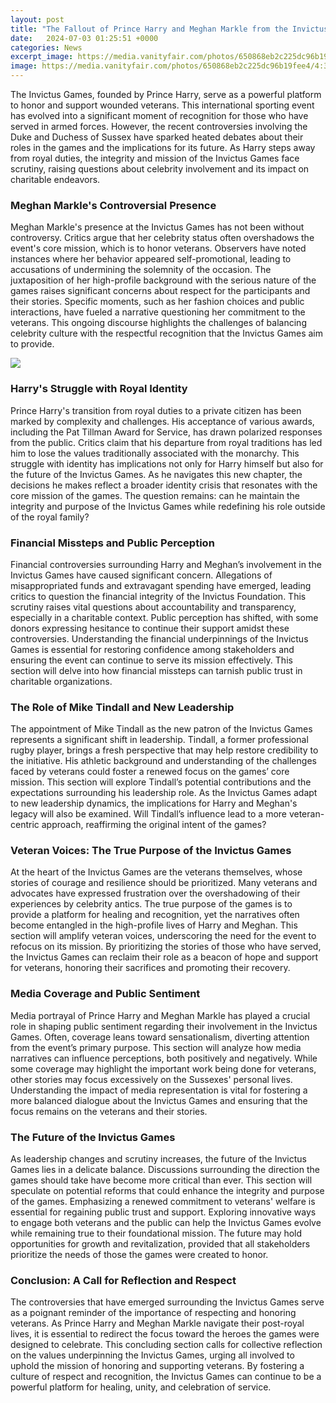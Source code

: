 ```yaml
---
layout: post
title: "The Fallout of Prince Harry and Meghan Markle from the Invictus Games"
date:   2024-07-03 01:25:51 +0000
categories: News
excerpt_image: https://media.vanityfair.com/photos/650868eb2c225dc96b19fee4/4:3/w_2560%2Cc_limit/Meghan-Harry.jpg
image: https://media.vanityfair.com/photos/650868eb2c225dc96b19fee4/4:3/w_2560%2Cc_limit/Meghan-Harry.jpg
---
```


The Invictus Games, founded by Prince Harry, serve as a powerful platform to honor and support wounded veterans. This international sporting event has evolved into a significant moment of recognition for those who have served in armed forces. However, the recent controversies involving the Duke and Duchess of Sussex have sparked heated debates about their roles in the games and the implications for its future. As Harry steps away from royal duties, the integrity and mission of the Invictus Games face scrutiny, raising questions about celebrity involvement and its impact on charitable endeavors.
### Meghan Markle's Controversial Presence
Meghan Markle's presence at the Invictus Games has not been without controversy. Critics argue that her celebrity status often overshadows the event's core mission, which is to honor veterans. Observers have noted instances where her behavior appeared self-promotional, leading to accusations of undermining the solemnity of the occasion. The juxtaposition of her high-profile background with the serious nature of the games raises significant concerns about respect for the participants and their stories. Specific moments, such as her fashion choices and public interactions, have fueled a narrative questioning her commitment to the veterans. This ongoing discourse highlights the challenges of balancing celebrity culture with the respectful recognition that the Invictus Games aim to provide.

![](https://media.vanityfair.com/photos/650868eb2c225dc96b19fee4/4:3/w_2560%2Cc_limit/Meghan-Harry.jpg)
### Harry's Struggle with Royal Identity
Prince Harry's transition from royal duties to a private citizen has been marked by complexity and challenges. His acceptance of various awards, including the Pat Tillman Award for Service, has drawn polarized responses from the public. Critics claim that his departure from royal traditions has led him to lose the values traditionally associated with the monarchy. This struggle with identity has implications not only for Harry himself but also for the future of the Invictus Games. As he navigates this new chapter, the decisions he makes reflect a broader identity crisis that resonates with the core mission of the games. The question remains: can he maintain the integrity and purpose of the Invictus Games while redefining his role outside of the royal family?
### Financial Missteps and Public Perception
Financial controversies surrounding Harry and Meghan’s involvement in the Invictus Games have caused significant concern. Allegations of misappropriated funds and extravagant spending have emerged, leading critics to question the financial integrity of the Invictus Foundation. This scrutiny raises vital questions about accountability and transparency, especially in a charitable context. Public perception has shifted, with some donors expressing hesitance to continue their support amidst these controversies. Understanding the financial underpinnings of the Invictus Games is essential for restoring confidence among stakeholders and ensuring the event can continue to serve its mission effectively. This section will delve into how financial missteps can tarnish public trust in charitable organizations.
### The Role of Mike Tindall and New Leadership
The appointment of Mike Tindall as the new patron of the Invictus Games represents a significant shift in leadership. Tindall, a former professional rugby player, brings a fresh perspective that may help restore credibility to the initiative. His athletic background and understanding of the challenges faced by veterans could foster a renewed focus on the games’ core mission. This section will explore Tindall’s potential contributions and the expectations surrounding his leadership role. As the Invictus Games adapt to new leadership dynamics, the implications for Harry and Meghan's legacy will also be examined. Will Tindall’s influence lead to a more veteran-centric approach, reaffirming the original intent of the games?
### Veteran Voices: The True Purpose of the Invictus Games
At the heart of the Invictus Games are the veterans themselves, whose stories of courage and resilience should be prioritized. Many veterans and advocates have expressed frustration over the overshadowing of their experiences by celebrity antics. The true purpose of the games is to provide a platform for healing and recognition, yet the narratives often become entangled in the high-profile lives of Harry and Meghan. This section will amplify veteran voices, underscoring the need for the event to refocus on its mission. By prioritizing the stories of those who have served, the Invictus Games can reclaim their role as a beacon of hope and support for veterans, honoring their sacrifices and promoting their recovery.
### Media Coverage and Public Sentiment
Media portrayal of Prince Harry and Meghan Markle has played a crucial role in shaping public sentiment regarding their involvement in the Invictus Games. Often, coverage leans toward sensationalism, diverting attention from the event’s primary purpose. This section will analyze how media narratives can influence perceptions, both positively and negatively. While some coverage may highlight the important work being done for veterans, other stories may focus excessively on the Sussexes' personal lives. Understanding the impact of media representation is vital for fostering a more balanced dialogue about the Invictus Games and ensuring that the focus remains on the veterans and their stories.
### The Future of the Invictus Games
As leadership changes and scrutiny increases, the future of the Invictus Games lies in a delicate balance. Discussions surrounding the direction the games should take have become more critical than ever. This section will speculate on potential reforms that could enhance the integrity and purpose of the games. Emphasizing a renewed commitment to veterans' welfare is essential for regaining public trust and support. Exploring innovative ways to engage both veterans and the public can help the Invictus Games evolve while remaining true to their foundational mission. The future may hold opportunities for growth and revitalization, provided that all stakeholders prioritize the needs of those the games were created to honor.
### Conclusion: A Call for Reflection and Respect
The controversies that have emerged surrounding the Invictus Games serve as a poignant reminder of the importance of respecting and honoring veterans. As Prince Harry and Meghan Markle navigate their post-royal lives, it is essential to redirect the focus toward the heroes the games were designed to celebrate. This concluding section calls for collective reflection on the values underpinning the Invictus Games, urging all involved to uphold the mission of honoring and supporting veterans. By fostering a culture of respect and recognition, the Invictus Games can continue to be a powerful platform for healing, unity, and celebration of service.